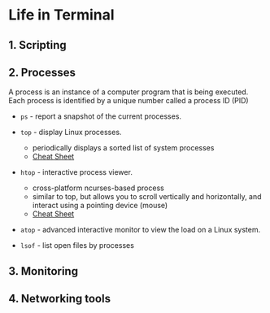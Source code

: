 # Life in Terminal

## 1. Scripting


## 2. Processes
A process is an instance of a computer program that is being executed. Each process is identified by a unique number called a process ID (PID)
- `ps` - report a snapshot of the current processes.

- `top` - display Linux processes.
    - periodically displays a sorted list of system processes
    - [Cheat Sheet](https://gist.github.com/ericandrewlewis/4983670c508b2f6b181703df43438c37)

- `htop` - interactive process viewer.
    - cross-platform ncurses-based process
    - similar to top, but allows you to scroll vertically and horizontally, and interact using a pointing device (mouse)
    - [Cheat Sheet](https://www.maketecheasier.com/power-user-guide-htop/)

- `atop` - advanced interactive monitor to view the load on a Linux system.
- `lsof` - list open files by processes

## 3. Monitoring

## 4. Networking tools